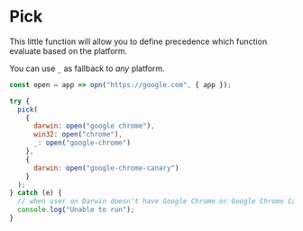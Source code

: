 # Pick

This little function will allow you to define precedence which function evaluate based on the platform.

You can use `_` as fallback to _any_ platform.

```js
const open = app => opn("https://google.com", { app });

try {
  pick(
    {
      darwin: open("google chrome"),
      win32: open("chrome"),
      _: open("google-chrome")
    },
    {
      darwin: open("google-chrome-canary")
    }
  );
} catch (e) {
  // when user on Darwin doesn't have Google Chrome or Google Chrome Canary
  console.log("Unable to run");
}
```
